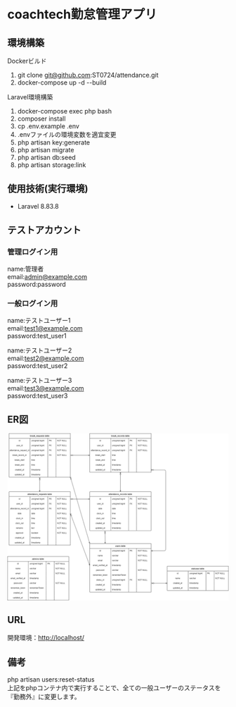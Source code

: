 # coachtech勤怠管理アプリ

## 環境構築
Dockerビルド
1. git clone git@github.com:ST0724/attendance.git
2. docker-compose up -d --build

Laravel環境構築
1. docker-compose exec php bash
2. composer install
3. cp .env.example .env
4. .envファイルの環境変数を適宜変更
5. php artisan key:generate
6. php artisan migrate
7. php artisan db:seed
8. php artisan storage:link

## 使用技術(実行環境)
+ Laravel 8.83.8

## テストアカウント
### 管理ログイン用
name:管理者  
email:admin@example.com  
password:password  
### 一般ログイン用
name:テストユーザー1   
email:test1@example.com  
password:test_user1  

name:テストユーザー2   
email:test2@example.com  
password:test_user2  

name:テストユーザー3   
email:test3@example.com  
password:test_user3  

## ER図
![ER図](ER.png)

## URL
開発環境：[http://localhost/](http://localhost/)

## 備考
php artisan users:reset-status  
上記をphpコンテナ内で実行することで、全ての一般ユーザーのステータスを『勤務外』に変更します。